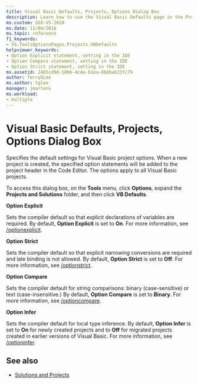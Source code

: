 ```yaml
---
title: Visual Basic Defaults, Projects, Options Dialog Box
description: Learn how to use the Visual Basic Defaults page in the Projects and Solutions section to specify the default settings for Visual Basic project options.
ms.custom: SEO-VS-2020
ms.date: 11/04/2016
ms.topic: reference
f1_keywords:
- VS.ToolsOptionsPages.Projects.VBDefaults
helpviewer_keywords:
- Option Explicit statement, setting in the IDE
- Option Compare statement, setting in the IDE
- Option Strict statement, setting in the IDE
ms.assetid: 2465cd9d-18b6-4c4a-b1ea-86dbab23fc79
author: TerryGLee
ms.author: tglee
manager: jmartens
ms.workload:
- multiple
---
```

# Visual Basic Defaults, Projects, Options Dialog Box
Specifies the default settings for Visual Basic project options. When a new project is created, the specified option statements will be added to the project header in the Code Editor. The options apply to all Visual Basic projects.

To access this dialog box, on the **Tools** menu, click **Options**, expand the **Projects and Solutions** folder, and then click **VB Defaults**.

 **Option Explicit**

Sets the compiler default so that explicit declarations of variables are required. By default, **Option Explicit** is set to **On**. For more information, see [/optionexplicit](/dotnet/visual-basic/reference/command-line-compiler/optionexplicit).

 **Option Strict**

Sets the compiler default so that explicit narrowing conversions are required and late binding is not allowed. By default, **Option Strict** is set to **Off**. For more information, see [/optionstrict](/dotnet/visual-basic/reference/command-line-compiler/optionstrict).

 **Option Compare**

Sets the compiler default for string comparisons: binary (case-sensitive) or text (case-insensitive.) By default, **Option Compare** is set to **Binary**. For more information, see [/optioncompare](/dotnet/visual-basic/reference/command-line-compiler/optioncompare).

 **Option Infer**

Sets the compiler default for local type inference. By default, **Option Infer** is set to **On** for newly created projects and to **Off** for migrated projects created in earlier versions of Visual Basic. For more information, see [/optioninfer](/dotnet/visual-basic/reference/command-line-compiler/optioninfer).

## See also

- [Solutions and Projects](../../ide/solutions-and-projects-in-visual-studio.md)
